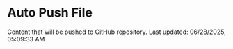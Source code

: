 # Auto Push File

Content that will be pushed to GitHub repository.
Last updated: 06/28/2025, 05:09:33 AM